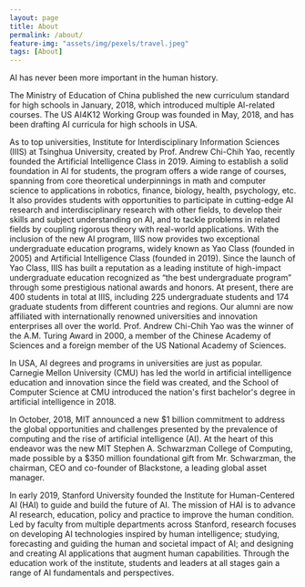 ```yaml
---
layout: page
title: About
permalink: /about/
feature-img: "assets/img/pexels/travel.jpeg"
tags: [About]
---
```


AI has never been more important in the human history.

The Ministry of Education of China published the new curriculum standard for high schools in January, 2018, which introduced multiple AI-related courses. The US AI4K12 Working Group was founded in May, 2018, and has been drafting AI curricula for high schools in USA.


As to top universities, Institute for Interdisciplinary Information Sciences (IIIS) at Tsinghua University, created by Prof. Andrew Chi-Chih Yao, recently founded the Artificial Intelligence Class in 2019. Aiming to establish a solid foundation in AI for students, the program offers a wide range of courses, spanning from core theoretical underpinnings in math and computer science to applications in robotics, finance, biology, health, psychology, etc. It also provides students with opportunities to participate in cutting-edge AI research and interdisciplinary research with other fields, to develop their skills and subject understanding on AI, and to tackle problems in related fields by coupling rigorous theory with real-world applications. With the inclusion of the new AI program, IIIS now provides two exceptional undergraduate education programs, widely known as Yao Class (founded in 2005) and Artificial Intelligence Class (founded in 2019). Since the launch of Yao Class, IIIS has built a reputation as a leading institute of high-impact undergraduate education recognized as “the best undergraduate program” through some prestigious national awards and honors. At present, there are 400 students in total at IIIS, including 225 undergraduate students and 174 graduate students from different countries and regions. Our alumni are now affiliated with internationally renowned universities and innovation enterprises all over the world. Prof. Andrew Chi-Chih Yao was the winner of the A.M. Turing Award in 2000, a member of the Chinese Academy of Sciences and a foreign member of the US National Academy of Sciences.

In USA, AI degrees and programs in universities are just as popular. Carnegie Mellon University (CMU) has led the world in artificial intelligence education and innovation since the field was created, and the School of Computer Science at CMU introduced the nation's first bachelor's degree in artificial intelligence in 2018. 

In October, 2018, MIT announced a new $1 billion commitment to address the global opportunities and challenges presented by the prevalence of computing and the rise of artificial intelligence (AI). At the heart of this endeavor was the new MIT Stephen A. Schwarzman College of Computing, made possible by a $350 million foundational gift from Mr. Schwarzman, the chairman, CEO and co-founder of Blackstone, a leading global asset manager.

In early 2019, Stanford University founded the Institute for Human-Centered AI (HAI) to guide and build the future of AI. The mission of HAI is to advance AI research, education, policy and practice to improve the human condition. Led by faculty from multiple departments across Stanford, research focuses on developing AI technologies inspired by human intelligence; studying, forecasting and guiding  the human and societal impact of AI; and designing and creating AI applications that augment human capabilities. Through the education work of the institute, students and leaders at all stages gain a range of AI fundamentals and perspectives.
